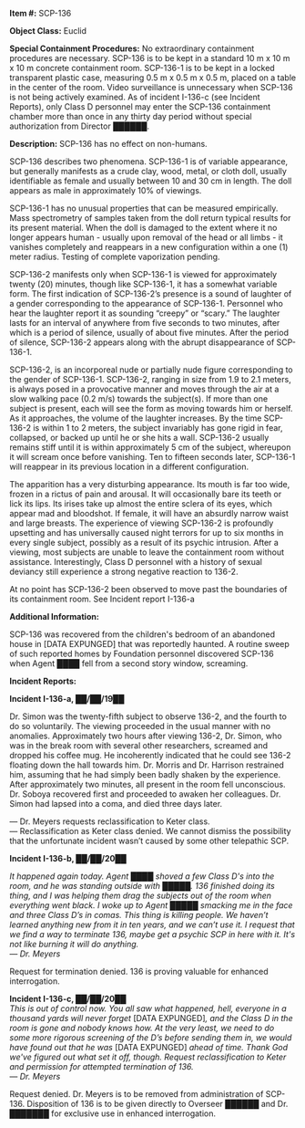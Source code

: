 **Item #:** SCP-136

**Object Class:** Euclid

**Special Containment Procedures:** No extraordinary containment procedures are necessary. SCP-136 is to be kept in a standard 10 m x 10 m x 10 m concrete containment room. SCP-136-1 is to be kept in a locked transparent plastic case, measuring 0.5 m x 0.5 m x 0.5 m, placed on a table in the center of the room. Video surveillance is unnecessary when SCP-136 is not being actively examined. As of incident I-136-c (see Incident Reports), only Class D personnel may enter the SCP-136 containment chamber more than once in any thirty day period without special authorization from Director ██████.

**Description:** SCP-136 has no effect on non-humans.

SCP-136 describes two phenomena. SCP-136-1 is of variable appearance, but generally manifests as a crude clay, wood, metal, or cloth doll, usually identifiable as female and usually between 10 and 30 cm in length. The doll appears as male in approximately 10% of viewings.

SCP-136-1 has no unusual properties that can be measured empirically. Mass spectrometry of samples taken from the doll return typical results for its present material. When the doll is damaged to the extent where it no longer appears human - usually upon removal of the head or all limbs - it vanishes completely and reappears in a new configuration within a one (1) meter radius. Testing of complete vaporization pending.

SCP-136-2 manifests only when SCP-136-1 is viewed for approximately twenty (20) minutes, though like SCP-136-1, it has a somewhat variable form. The first indication of SCP-136-2’s presence is a sound of laughter of a gender corresponding to the appearance of SCP-136-1. Personnel who hear the laughter report it as sounding “creepy” or “scary.” The laughter lasts for an interval of anywhere from five seconds to two minutes, after which is a period of silence, usually of about five minutes. After the period of silence, SCP-136-2 appears along with the abrupt disappearance of SCP-136-1.

SCP-136-2, is an incorporeal nude or partially nude figure corresponding to the gender of SCP-136-1. SCP-136-2, ranging in size from 1.9 to 2.1 meters, is always posed in a provocative manner and moves through the air at a slow walking pace (0.2 m/s) towards the subject(s). If more than one subject is present, each will see the form as moving towards him or herself. As it approaches, the volume of the laughter increases. By the time SCP-136-2 is within 1 to 2 meters, the subject invariably has gone rigid in fear, collapsed, or backed up until he or she hits a wall. SCP-136-2 usually remains stiff until it is within approximately 5 cm of the subject, whereupon it will scream once before vanishing. Ten to fifteen seconds later, SCP-136-1 will reappear in its previous location in a different configuration.

The apparition has a very disturbing appearance. Its mouth is far too wide, frozen in a rictus of pain and arousal. It will occasionally bare its teeth or lick its lips. Its irises take up almost the entire sclera of its eyes, which appear mad and bloodshot. If female, it will have an absurdly narrow waist and large breasts. The experience of viewing SCP-136-2 is profoundly upsetting and has universally caused night terrors for up to six months in every single subject, possibly as a result of its psychic intrusion. After a viewing, most subjects are unable to leave the containment room without assistance. Interestingly, Class D personnel with a history of sexual deviancy still experience a strong negative reaction to 136-2.

At no point has SCP-136-2 been observed to move past the boundaries of its containment room. See Incident report I-136-a

**Additional Information:**

SCP-136 was recovered from the children's bedroom of an abandoned house in \[DATA EXPUNGED\] that was reportedly haunted. A routine sweep of such reported homes by Foundation personnel discovered SCP-136 when Agent ████ fell from a second story window, screaming.

**Incident Reports:**

**Incident I-136-a, ██/██/19██**

Dr. Simon was the twenty-fifth subject to observe 136-2, and the fourth to do so voluntarily. The viewing proceeded in the usual manner with no anomalies. Approximately two hours after viewing 136-2, Dr. Simon, who was in the break room with several other researchers, screamed and dropped his coffee mug. He incoherently indicated that he could see 136-2 floating down the hall towards him. Dr. Morris and Dr. Harrison restrained him, assuming that he had simply been badly shaken by the experience. After approximately two minutes, all present in the room fell unconscious. Dr. Soboya recovered first and proceeded to awaken her colleagues. Dr. Simon had lapsed into a coma, and died three days later.

— Dr. Meyers requests reclassification to Keter class.  
— Reclassification as Keter class denied. We cannot dismiss the possibility that the unfortunate incident wasn’t caused by some other telepathic SCP.

**Incident I-136-b, ██/██/20██**

_It happened again today. Agent ████ shoved a few Class D's into the room, and he was standing outside with █████. 136 finished doing its thing, and I was helping them drag the subjects out of the room when everything went black. I woke up to Agent █████ smacking me in the face and three Class D’s in comas. This thing is killing people. We haven’t learned anything new from it in ten years, and we can’t use it. I request that we find a way to terminate 136, maybe get a psychic SCP in here with it. It's not like burning it will do anything.  
— Dr. Meyers_

Request for termination denied. 136 is proving valuable for enhanced interrogation.

**Incident I-136-c, ██/██/20██**  
_This is out of control now. You all saw what happened, hell, everyone in a thousand yards will never forget_ \[DATA EXPUNGED\]_, and the Class D in the room is gone and nobody knows how. At the very least, we need to do some more rigorous screening of the D’s before sending them in, we would have found out that he was_ \[DATA EXPUNGED\] _ahead of time. Thank God we've figured out what set it off, though. Request reclassification to Keter and permission for attempted termination of 136.  
— Dr. Meyers_

Request denied. Dr. Meyers is to be removed from administration of SCP-136. Disposition of 136 is to be given directly to Overseer ██████ and Dr. ███████ for exclusive use in enhanced interrogation.